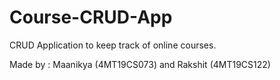 # Course-CRUD-App

CRUD Application to keep track of online courses.

Made by :
  Maanikya (4MT19CS073) and Rakshit (4MT19CS122)
